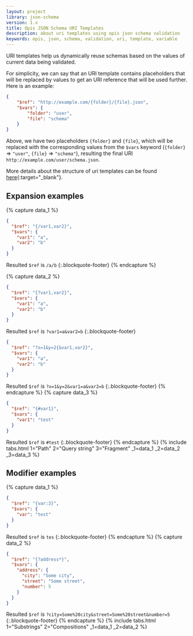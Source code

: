 ```yaml
---
layout: project
library: json-schema
version: 1.x
title: Opis JSON Schema URI Templates
description: about uri templates using opis json schema validation
keywords: opis, json, schema, validation, uri, template, variable
---
```


URI templates help us dynamically reuse schemas based on the values of current data being validated.

For simplicity, we can say that an URI template contains placeholders that will be replaced by
values to get an URI reference that will be used further. Here is an example:

```json
{
    "$ref": "http://example.com/{folder}/{file}.json",
    "$vars": {
        "folder": "user",
        "file": "schema"
    }
}
```

Above, we have two placeholders `{folder}` and `{file}`, which will be replaced with
the corresponding values from the `$vars` keyword (`{folder}` => `"user"`, `{file}` => `"schema"`),
resulting the final URI `http://example.com/user/schema.json`.

More details about the structure of uri templates can be found [here](https://tools.ietf.org/html/rfc6570){:target="_blank"}.

## Expansion examples

{% capture data_1 %}
```json
{
  "$ref": "{/var1,var2}",
  "$vars": {
    "var1": "a",
    "var2": "b"
  }
}
```
Resulted `$ref` is `/a/b`
{:.blockquote-footer}
{% endcapture %}

{% capture data_2 %}
```json
{
  "$ref": "{?var1,var2}",
  "$vars": {
    "var1": "a",
    "var2": "b"
  }
}
```

Resulted `$ref` is `?var1=a&var2=b`
{:.blockquote-footer}

```json
{
  "$ref": "?x=1&y=2{&var1,var2}",
  "$vars": {
    "var1": "a",
    "var2": "b"
  }
}
```

Resulted `$ref` is `?x=1&y=2&var1=a&var2=b`
{:.blockquote-footer}
{% endcapture %}
{% capture data_3 %}
```json
{
  "$ref": "{#var1}",
  "$vars": {
    "var1": "test"
  }
}
```

Resulted `$ref` is `#test`
{:.blockquote-footer}
{% endcapture %}
{% include tabs.html 1="Path" 2="Query string" 3="Fragment" _1=data_1 _2=data_2 _3=data_3 %}


## Modifier examples

{% capture data_1 %}
```json
{
  "$ref": "{var:3}",
  "$vars": {
    "var": "test"
  }
}
```
Resulted `$ref` is `tes`
{:.blockquote-footer}
{% endcapture %}
{% capture data_2 %}
```json
{
  "$ref": "{?address*}",
  "$vars": {
    "address": {
      "city": "Some city",
      "street": "Some street",
      "number": 5
    }
  }
}
```

Resulted `$ref` is `?city=Some%20city&street=Some%20street&number=5`
{:.blockquote-footer}
{% endcapture %}
{% include tabs.html 1="Substrings" 2="Compositions" _1=data_1 _2=data_2 %}
